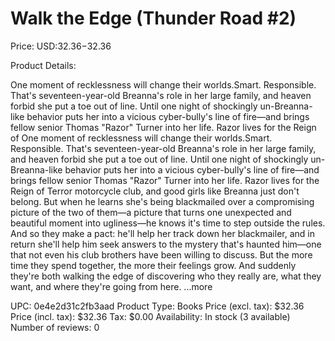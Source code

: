 # Walk the Edge (Thunder Road #2)

Price: USD:$32.36-$32.36

Product Details:

One moment of recklessness will change their worlds.Smart. Responsible. That's seventeen-year-old Breanna's role in her large family, and heaven forbid she put a toe out of line. Until one night of shockingly un-Breanna-like behavior puts her into a vicious cyber-bully's line of fire—and brings fellow senior Thomas "Razor" Turner into her life. Razor lives for the Reign of One moment of recklessness will change their worlds.Smart. Responsible. That's seventeen-year-old Breanna's role in her large family, and heaven forbid she put a toe out of line. Until one night of shockingly un-Breanna-like behavior puts her into a vicious cyber-bully's line of fire—and brings fellow senior Thomas "Razor" Turner into her life. Razor lives for the Reign of Terror motorcycle club, and good girls like Breanna just don't belong. But when he learns she's being blackmailed over a compromising picture of the two of them—a picture that turns one unexpected and beautiful moment into ugliness—he knows it's time to step outside the rules. And so they make a pact: he'll help her track down her blackmailer, and in return she'll help him seek answers to the mystery that's haunted him—one that not even his club brothers have been willing to discuss. But the more time they spend together, the more their feelings grow. And suddenly they're both walking the edge of discovering who they really are, what they want, and where they're going from here. ...more

UPC: 0e4e2d31c2fb3aad
Product Type: Books
Price (excl. tax): $32.36
Price (incl. tax): $32.36
Tax: $0.00
Availability: In stock (3 available)
Number of reviews: 0